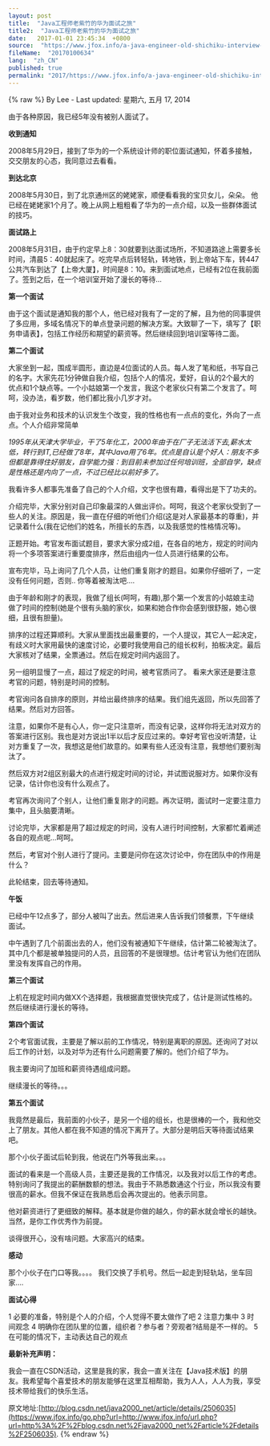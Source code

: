 ```yaml
---
layout: post
title:  "Java工程师老紫竹的华为面试之旅"
title2:  "Java工程师老紫竹的华为面试之旅"
date:   2017-01-01 23:45:34  +0800
source:  "https://www.jfox.info/a-java-engineer-old-shichiku-interview-trip-in-huawei.html"
fileName:  "20170100634"
lang:  "zh_CN"
published: true
permalink: "2017/https://www.jfox.info/a-java-engineer-old-shichiku-interview-trip-in-huawei.html"
---
```

{% raw %}
By Lee - Last updated: 星期六, 五月 17, 2014

由于各种原因，我已经5年没有被别人面试了。

**收到通知**

2008年5月29日，接到了华为的一个系统设计师的职位面试通知，怀着多接触，交交朋友的心态，我同意过去看看。

**到达北京**

2008年5月30日，到了北京通州区的姥姥家，顺便看看我的宝贝女儿，朵朵。 他已经在姥姥家1个月了。晚上从网上粗粗看了华为的一点介绍，以及一些群体面试的技巧。

**面试路上**

2008年5月31日，由于约定早上8：30就要到达面试场所，不知道路途上需要多长时间，清晨5：40就起床了。吃完早点后转轻轨，转地铁，到上帝站下车，转447公共汽车到达了【上帝大厦】，时间是8：10。来到面试地点，已经有2位在我前面了。签到之后，在一个培训室开始了漫长的等待…

**第一个面试**

由于这个面试是通知我的那个人，他已经对我有了一定的了解，且为他的同事提供了多应用，多域名情况下的单点登录问题的解决方案。大致聊了一下，填写了【职务申请表】，包括工作经历和期望的薪资等。然后继续回到培训室等待二面。

**第二个面试**

大家坐到一起，围成半圆形，直边是4位面试的人员。每人发了笔和纸，书写自己的名字。大家先花1分钟做自我介绍，包括个人的情况，爱好，自认的2个最大的优点和1个缺点等。一个小姑娘第一个发言，我这个老家伙只有第二个发言了。呵呵，没办法，看岁数，他们都比我小几岁才对。

由于我对业务和技术的认识发生个改变，我的性格也有一点点的变化，外向了一点点。个人介绍非常简单

*1995年从天津大学毕业，干了5年化工，2000年由于在厂子无法活下去,薪水太低，转行到IT,已经做了8年，其中Java用了6年。优点是自认是个好人：朋友不多但都是靠得住好朋友，自学能力强：到目前未参加过任何培训班，全部自学，缺点是性格还是内向了一点，不过已经比以前好多了。*

我看许多人都事先准备了自己的个人介绍，文字也很有趣，看得出是下了功夫的。

介绍完毕，大家分别对自己印象最深的人做出评价。呵呵，我这个老家伙受到了一些人的关注。原因是，我一直在仔细的听他们介绍(这是对人家最基本的尊重)，并记录着什么(我在记他们的姓名，所擅长的东西，以及我感觉的性格情况等)。

正题开始。考官发布面试题目，要求大家分成2组，在各自的地方，规定的时间内将一个多项答案进行重要度排序，然后由组内一位人员进行结果的公布。

宣布完毕，马上询问了几个人员，让他们重复刚才的题目。如果你仔细听了，一定没有任何问题，否则.. 你等着被淘汰吧….

由于年龄和刚才的表现，我做了组长(呵呵，有趣),那个第一个发言的小姑娘主动做了时间的控制(她是个很有头脑的家伙，如果和她合作你会感到很舒服，她心很细，且很有胆量)。

排序的过程还算顺利。大家从里面找出最重要的，一个人提议，其它人一起决定，有歧义时大家用最快的速度讨论，必要时我使用自己的组长权利，拍板决定。最后大家核对了结果，全票通过。然后在规定时间内返回了。

另一组明显慢了一点，超过了规定的时间，被考官质问了。 看来大家还是要注意考官的问题，特别是时间的控制。

考官询问各自排序的原则，并给出最终排序的结果。我们组先返回，所以先回答了结果。然后对方回答。

注意，如果你不是有心人，你一定只注意听，而没有记录，这样你将无法对双方的答案进行区别。我也是对方说出1半以后才反应过来的。幸好考官也没听清楚，让对方重复了一次，我想这是他们故意的。如果有些人还没有注意，我想他们要别淘汰了。

然后双方对2组区别最大的点进行规定时间的讨论，并试图说服对方。如果你没有记录，估计你也没有什么观点了。

考官再次询问了个别人，让他们重复刚才的问题。再次证明，面试时一定要注意力集中，且头脑要清晰。

讨论完毕，大家都是用了超过规定的时间，没有人进行时间控制，大家都忙着阐述各自的观点呢…呵呵。

然后，考官对个别人进行了提问。主要是问你在这次讨论中，你在团队中的作用是什么？

此轮结束，回去等待通知。

**午饭**

已经中午12点多了，部分人被叫了出去。然后进来人告诉我们领餐票，下午继续面试。

中午遇到了几个前面出去的人，他们没有被通知下午继续，估计第二轮被淘汰了。其中几个都是被单独提问的人员，且回答的不是很理想。估计考官认为他们在团队里没有发挥自己的作用。

**第三个面试**

上机在规定时间内做XX个选择题，我根据直觉很快完成了，估计是测试性格的。然后继续进行漫长的等待。

**第四个面试**

2个考官面试我，主要是了解以前的工作情况，特别是离职的原因。还询问了对以后工作的计划，以及对华为还有什么问题需要了解的。他们介绍了华为。

我主要询问了加班和薪资待遇组成问题。

继续漫长的等待。。。

**第五个面试**

我竟然是最后，我前面的小伙子，是另一个组的组长，也是很棒的一个，我和他交上了朋友。其他人都在我不知道的情况下离开了。大部分是明后天等待面试结果吧。

那个小伙子面试后轮到我，他说在门外等我出来。。。

面试的看来是一个高级人员，主要还是我的工作情况，以及我对以后工作的考虑。特别询问了我提出的薪酬数额的想法。我由于不熟悉数通这个行业，所以我没有要很高的薪水。但我不保证在我熟悉后会再次提出的。他表示同意。

他对薪资进行了更细致的解释。基本就是你做的越久，你的薪水就会增长的越快。当然，是你工作优秀作为前提。

谈得很开心，没有啥问题。大家高兴的结束。

**感动**

那个小伙子在门口等我。。。。 我们交换了手机号。然后一起走到轻轨站，坐车回家….

**面试心得**

1 必要的准备，特别是个人的介绍，个人觉得不要太做作了吧
2 注意力集中
3 时间观念
4 明确你在团队里的位置，组织者？参与者？旁观者?结局是不一样的。
5 在可能的情况下，主动表达自己的观点

**最新补充声明：**

我会一直在CSDN活动，这里是我的家，我会一直关注在【Java技术版】的朋友。我希望每个喜爱技术的朋友能够在这里互相帮助，我为人人，人人为我，享受技术带给我们的快乐生活。

原文地址:[http://blog.csdn.net/java2000_net/article/details/2506035](https://www.jfox.info/go.php?url=http://www.jfox.info/url.php?url=http%3A%2F%2Fblog.csdn.net%2Fjava2000_net%2Farticle%2Fdetails%2F2506035).
{% endraw %}
